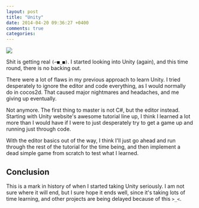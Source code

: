 ```yaml
---
layout: post
title: "Unity"
date: 2014-04-20 09:36:27 +0400
comments: true
categories: 
---
```


![](http://blog.gfx47.com/wp-content/uploads/2011/02/unity3d1.jpg)

Shit is getting real `(⌐■_■)`. I started looking into Unity (again), and this time round, there is no backing out.

There were a lot of flaws in my previous approach to learn Unity. I tried desperately to ignore the editor and code everything, as I would normally do in cocos2d. That caused major nightmares and headaches, and me giving up eventually.

Not anymore. The first thing to master is not C#, but the editor instead. Starting with Unity website's awesome tutorial line up, I think I learned a lot more than I would have if I were to just desperately try to get a game up and running just through code.

With the editor basics out of the way, I think I'll just go ahead and run through the rest of the tutorial for the time being, and then implement a dead simple game from scratch to test what I learned.

## Conclusion

This is a mark in history of when I started taking Unity seriously. I am not sure where it will end, but I sure hope it ends well, since it's taking lots of time learning, and other projects are being delayed because of this `>_<`.
